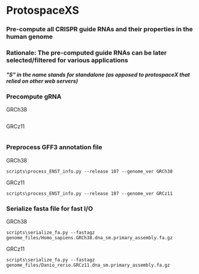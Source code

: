 # ProtospaceXS
### Pre-compute all CRISPR guide RNAs and their properties in the human genome
### Rationale: The pre-computed guide RNAs can be later selected/filtered for various applications
##### "S" in the name stands for standalone (as opposed to protospaceX that relied on other web servers)

### Precompute gRNA
GRCh38  
```

```
GRCz11  
```

```

### Preprocess GFF3 annotation file
GRCh38  
```
scripts\process_ENST_info.py --release 107 --genome_ver GRCh38
```
GRCz11  
```
scripts\process_ENST_info.py --release 107 --genome_ver GRCz11
```

### Serialize fasta file for fast I/O
GRCh38  
```
scripts\serialize_fa.py --fastagz genome_files/Homo_sapiens.GRCh38.dna_sm.primary_assembly.fa.gz
```
GRCz11  
```
scripts\serialize_fa.py --fastagz genome_files/Danio_rerio.GRCz11.dna_sm.primary_assembly.fa.gz
```
